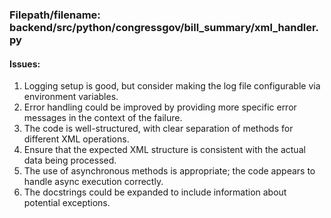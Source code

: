 ### Filepath/filename: backend/src/python/congressgov/bill_summary/xml_handler.py
#### Issues:
1. Logging setup is good, but consider making the log file configurable via environment variables.
2. Error handling could be improved by providing more specific error messages in the context of the failure.
3. The code is well-structured, with clear separation of methods for different XML operations.
4. Ensure that the expected XML structure is consistent with the actual data being processed.
5. The use of asynchronous methods is appropriate; the code appears to handle async execution correctly.
6. The docstrings could be expanded to include information about potential exceptions.

